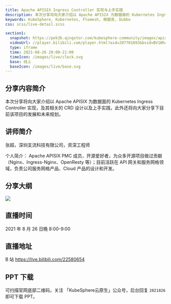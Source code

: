 ```yaml
---
title: Apache APISIX Ingress Controller 实现与上手实践
description: 本次分享将向大家介绍以 Apache APISIX 为数据面的 Kubernetes Ingress Controller 实现，及其相关的 CRD 设计以及上手实践，此外还将向大家分享下目前该项目的发展和未来规划。
keywords: KubeSphere, Kubernetes, Flomesh, 微服务, Dubbo
css: scss/live-detail.scss

section1:
  snapshot: https://pek3b.qingstor.com/kubesphere-community/images/apisix826-live-cover.png
  videoUrl: //player.bilibili.com/player.html?aid=207701693&bvid=BV1Wh411W7Tb&cid=397808220&page=1&high_quality=1
  type: iframe
  time: 2021-08-26 20:00-21:00
  timeIcon: /images/live/clock.svg
  base: 线上
  baseIcon: /images/live/base.svg
---
```

## 分享内容简介

本次分享将向大家介绍以 Apache APISIX 为数据面的 Kubernetes Ingress Controller 实现，及其相关的 CRD 设计以及上手实践，此外还将向大家分享下目前该项目的发展和未来规划。

## 讲师简介

张超，深圳支流科技有限公司，资深工程师

个人简介：
Apache APISIX PMC 成员，开源爱好者，为众多开源项目做过贡献（Nginx、Ingress-Nginx、OpenResty 等）；目前活跃在 API 网关和服务网格领域，负责公司服务网格产品、Cloud 产品的设计和开发。

## 分享大纲

![](https://pek3b.qingstor.com/kubesphere-community/images/apisix826-live.png)

## 直播时间

2021 年 8 月 26 日晚 8:00-9:00

## 直播地址

B 站  https://live.bilibili.com/22580654

## PPT 下载

可扫描官网底部二维码，关注 「KubeSphere云原生」公众号，后台回复 `2021826` 即可下载 PPT。
